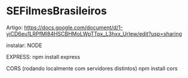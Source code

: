 # SEFilmesBrasileiros

Artigo: https://docs.google.com/document/d/1-yjCD6eu1LRPfMl84HSCBHMoLWpTTpx_L3hxx_UrIew/edit?usp=sharing

instalar: 
NODE

EXPRESS:
npm install express

CORS (rodando localmente com servidores distintos)
npm install cors
